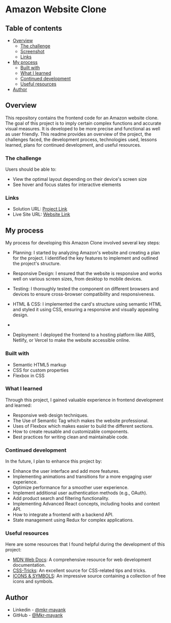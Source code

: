 # Amazon Website Clone

## Table of contents

- [Overview](#overview)
  - [The challenge](#the-challenge)
  - [Screenshot](#screenshot)
  - [Links](#links)
- [My process](#my-process)
  - [Built with](#built-with)
  - [What I learned](#what-i-learned)
  - [Continued development](#continued-development)
  - [Useful resources](#useful-resources)
- [Author](#author)

## Overview

This repository contains the frontend code for an Amazon website clone. The goal of this project is to imply certain complex functions and accurate visual measures. It is developed to be more precise and functional as well as user friendly. This readme provides an overview of the project, the challenges faced, the development process, technologies used, lessons learned, plans for continued development, and useful resources.

### The challenge

Users should be able to:

- View the optimal layout depending on their device's screen size
- See hover and focus states for interactive elements

### Links

- Solution URL: [Project Link](https://github.com/Mkr-mayank/Amazon-clone)
- Live Site URL: [Website Link](https://mkr-mayank.github.io/Amazon-clone/)

## My process

My process for developing this Amazon Clone involved several key steps:

- Planning: I started by analyzing Amazon's website and creating a plan for the project. I identified the key features to implement and outlined the project's structure.

- Responsive Design: I ensured that the website is responsive and works well on various screen sizes, from desktop to mobile devices.

- Testing: I thoroughly tested the component on different browsers and devices to ensure cross-browser compatibility and responsiveness.

- HTML & CSS: I implemented the card's structure using semantic HTML and styled it using CSS, ensuring a responsive and visually appealing design.
-
- Deployment: I deployed the frontend to a hosting platform like AWS, Netlify, or Vercel to make the website accessible online.

### Built with

- Semantic HTML5 markup
- CSS for custom properties
- Flexbox in CSS

### What I learned

Through this project, I gained valuable experience in frontend development and learned:

- Responsive web design techniques.
- The Use of Semantic Tag which makes the website professional.
- Uses of Flexbox which makes easier to build the different sections.
- How to create reusable and customizable components.
- Best practices for writing clean and maintainable code.

### Continued development

In the future, I plan to enhance this project by:

- Enhance the user interface and add more features.
- Implementing animations and transitions for a more engaging user experience.
- Optimize performance for a smoother user experience.
- Implement additional user authentication methods (e.g., OAuth).
- Add product search and filtering functionality.
- Implementing Advanced React concepts, including hooks and context API.
- How to integrate a frontend with a backend API.
- State management using Redux for complex applications.

### Useful resources

Here are some resources that I found helpful during the development of this project:

- [MDN Web Docs](https://developer.mozilla.org/en-US/): A comprehensive resource for web development documentation.
- [CSS-Tricks](https://css-tricks.com/): An excellent source for CSS-related tips and tricks.
- [ICONS & SYMBOLS](https://fontawesome.com/search?o=r&m=free): An impressive source containing a collection of free icons and symbols.

## Author

- Linkedin - [@mkr-mayank](https://www.linkedin.com/in/mkr-mayank/)
- GitHub - [@Mkr-mayank](https://github.com/Mkr-mayank)
